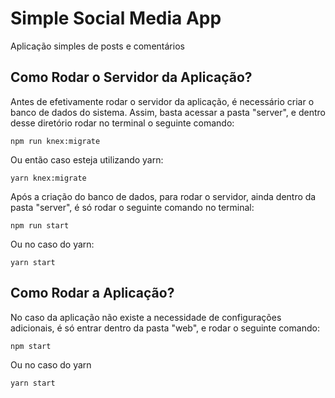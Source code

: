 # Simple Social Media App

Aplicação simples de posts e comentários

## Como Rodar o Servidor da Aplicação?

Antes de efetivamente rodar o servidor da aplicação, é necessário criar o banco de dados do sistema. Assim, basta acessar a pasta "server", e dentro desse diretório rodar no terminal o seguinte comando:

```console
npm run knex:migrate
```

Ou então caso esteja utilizando yarn:

```console
yarn knex:migrate
```

Após a criação do banco de dados, para rodar o servidor, ainda dentro da pasta "server", é só rodar o seguinte comando no terminal:

```console
npm run start
```

Ou no caso do yarn:

```console
yarn start
```

## Como Rodar a Aplicação?

No caso da aplicação não existe a necessidade de configurações adicionais, é só entrar dentro da pasta "web", e rodar o seguinte comando:

```console
npm start
```

Ou no caso do yarn

```console
yarn start
```
